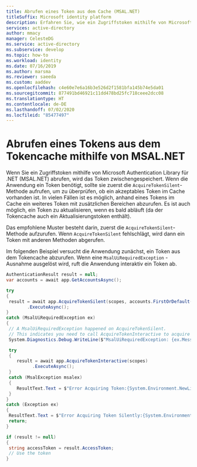 ```yaml
---
title: Abrufen eines Token aus dem Cache (MSAL.NET)
titleSuffix: Microsoft identity platform
description: Erfahren Sie, wie ein Zugriffstoken mithilfe von Microsoft Authentication Library für .NET (MSAL.NET) automatisch (aus dem Tokencache) abgerufen werden kann.
services: active-directory
author: mmacy
manager: CelesteDG
ms.service: active-directory
ms.subservice: develop
ms.topic: how-to
ms.workload: identity
ms.date: 07/16/2019
ms.author: marsma
ms.reviewer: saeeda
ms.custom: aaddev
ms.openlocfilehash: c4e60e7e6a16b3e526d2f1581bfa145b74e5da01
ms.sourcegitcommit: 877491bd46921c11dd478bd25fc718ceee2dcc08
ms.translationtype: HT
ms.contentlocale: de-DE
ms.lasthandoff: 07/02/2020
ms.locfileid: "85477497"
---
```

# <a name="get-a-token-from-the-token-cache-using-msalnet"></a>Abrufen eines Tokens aus dem Tokencache mithilfe von MSAL.NET

Wenn Sie ein Zugriffstoken mithilfe von Microsoft Authentication Library für .NET (MSAL.NET) abrufen, wird das Token zwischengespeichert. Wenn die Anwendung ein Token benötigt, sollte sie zuerst die `AcquireTokenSilent`-Methode aufrufen, um zu überprüfen, ob ein akzeptables Token im Cache vorhanden ist. In vielen Fällen ist es möglich, anhand eines Tokens im Cache ein weiteres Token mit zusätzlichen Bereichen abzurufen. Es ist auch möglich, ein Token zu aktualisieren, wenn es bald abläuft (da der Tokencache auch ein Aktualisierungstoken enthält).

Das empfohlene Muster besteht darin, zuerst die `AcquireTokenSilent`-Methode aufzurufen.  Wenn `AcquireTokenSilent` fehlschlägt, wird dann ein Token mit anderen Methoden abgerufen.

Im folgenden Beispiel versucht die Anwendung zunächst, ein Token aus dem Tokencache abzurufen.  Wenn eine `MsalUiRequiredException` -Ausnahme ausgelöst wird, ruft die Anwendung interaktiv ein Token ab. 

```csharp
AuthenticationResult result = null;
var accounts = await app.GetAccountsAsync();

try
{
 result = await app.AcquireTokenSilent(scopes, accounts.FirstOrDefault())
        .ExecuteAsync();
}
catch (MsalUiRequiredException ex)
{
 // A MsalUiRequiredException happened on AcquireTokenSilent.
 // This indicates you need to call AcquireTokenInteractive to acquire a token
 System.Diagnostics.Debug.WriteLine($"MsalUiRequiredException: {ex.Message}");

 try
 {
    result = await app.AcquireTokenInteractive(scopes)
          .ExecuteAsync();
 }
 catch (MsalException msalex)
 {
    ResultText.Text = $"Error Acquiring Token:{System.Environment.NewLine}{msalex}";
 }
}
catch (Exception ex)
{
 ResultText.Text = $"Error Acquiring Token Silently:{System.Environment.NewLine}{ex}";
 return;
}

if (result != null)
{
 string accessToken = result.AccessToken;
 // Use the token
}
```
